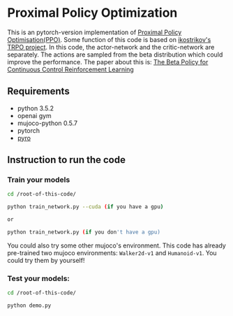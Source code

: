 # Proximal Policy Optimization
This is an pytorch-version implementation of [Proximal Policy Optimisation(PPO)](https://arxiv.org/abs/1707.06347). Some function of this code is based on [ikostrikov's TRPO project](https://github.com/ikostrikov/pytorch-trpo). In this code, the actor-network and the critic-network are separately. The actions are sampled from the beta distribution which could improve the performance. The paper about this is: [The Beta Policy for Continuous Control Reinforcement Learning](https://www.ri.cmu.edu/wp-content/uploads/2017/06/thesis-Chou.pdf)

## Requirements

- python 3.5.2
- openai gym
- mujoco-python 0.5.7
- pytorch
- [pyro](http://pyro.ai/)

## Instruction to run the code
### Train your models
```bash
cd /root-of-this-code/

python train_network.py --cuda (if you have a gpu)

or

python train_network.py (if you don't have a gpu)
```
You could also try some other mujoco's environment. This code has already pre-trained two mujoco environments: `Walker2d-v1` and `Humanoid-v1`. You could try them by yourself!

### Test your models:
```bash
cd /root-of-this-code/

python demo.py

```







